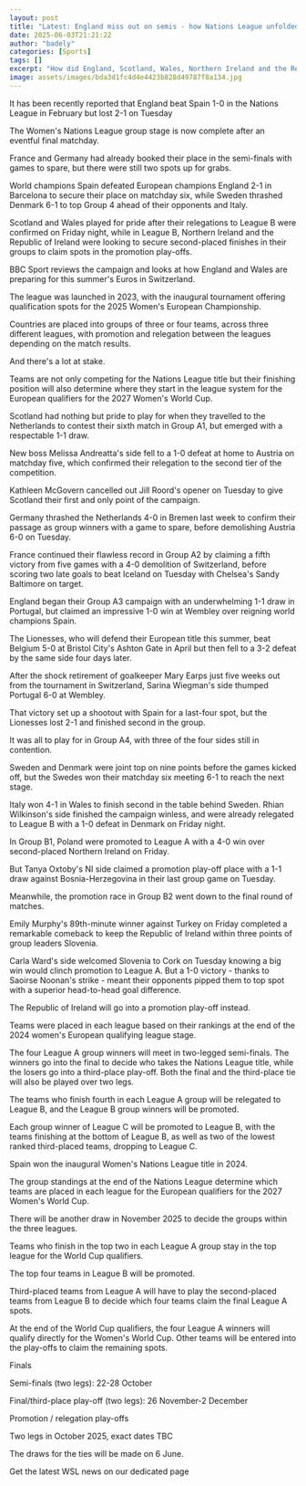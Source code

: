 ```yaml
---
layout: post
title: "Latest: England miss out on semis - how Nations League unfolded"
date: 2025-06-03T21:21:22
author: "badely"
categories: [Sports]
tags: []
excerpt: "How did England, Scotland, Wales, Northern Ireland and the Republic of Ireland finish in their Women's Nations League groups?"
image: assets/images/bda3d1fc4d4e4423b828d49787f8a134.jpg
---
```


It has been recently reported that England beat Spain 1-0 in the Nations League in February but lost 2-1 on Tuesday

The Women's Nations League group stage is now complete after an eventful final matchday.

France and Germany had already booked their place in the semi-finals with games to spare, but there were still two spots up for grabs. 

World champions Spain defeated European champions England 2-1 in Barcelona to secure their place on matchday six, while Sweden thrashed Denmark 6-1 to top Group 4 ahead of their opponents and Italy.

Scotland and Wales played for pride after their relegations to League B were confirmed on Friday night, while in League B, Northern Ireland and the Republic of Ireland were looking to secure second-placed finishes in their groups to claim spots in the promotion play-offs.

BBC Sport reviews the campaign and looks at how England and Wales are preparing for this summer's Euros in Switzerland.

The league was launched in 2023, with the inaugural tournament offering qualification spots for the 2025 Women's European Championship.

Countries are placed into groups of three or four teams, across three different leagues, with promotion and relegation between the leagues depending on the match results.

And there's a lot at stake.

Teams are not only competing for the Nations League title but their finishing position will also determine where they start in the league system for the European qualifiers for the 2027 Women's World Cup.

Scotland had nothing but pride to play for when they travelled to the Netherlands to contest their sixth match in Group A1, but emerged with a respectable 1-1 draw.

New boss Melissa Andreatta's side fell to a 1-0 defeat at home to Austria on matchday five, which confirmed their relegation to the second tier of the competition.

Kathleen McGovern cancelled out Jill Roord's opener on Tuesday to give Scotland their first and only point of the campaign.

Germany thrashed the Netherlands 4-0 in Bremen last week to confirm their passage as group winners with a game to spare, before demolishing Austria 6-0 on Tuesday.

France continued their flawless record in Group A2 by claiming a fifth victory from five games with a 4-0 demolition of Switzerland, before scoring two late goals to beat Iceland on Tuesday with Chelsea's Sandy Baltimore on target.

England began their Group A3 campaign with an underwhelming 1-1 draw in Portugal, but claimed an impressive 1-0 win at Wembley over reigning world champions Spain.

The Lionesses, who will defend their European title this summer, beat Belgium 5-0 at Bristol City's Ashton Gate in April but then fell to a 3-2 defeat by the same side four days later. 

After the shock retirement of goalkeeper Mary Earps just five weeks out from the tournament in Switzerland, Sarina Wiegman's side thumped Portugal 6-0 at Wembley. 

That victory set up a shootout with Spain for a last-four spot, but the Lionesses lost 2-1 and finished second in the group.

It was all to play for in Group A4, with three of the four sides still in contention.

Sweden and Denmark were joint top on nine points before the games kicked off, but the Swedes won their matchday six meeting 6-1 to reach the next stage.

Italy won 4-1 in Wales to finish second in the table behind Sweden. Rhian Wilkinson's side finished the campaign winless, and were already relegated to League B with a 1-0 defeat in Denmark on Friday night. 

In Group B1, Poland were promoted to League A with a 4-0 win over second-placed Northern Ireland on Friday.

But Tanya Oxtoby's NI side claimed a promotion play-off place with a 1-1 draw against Bosnia-Herzegovina in their last group game on Tuesday.

Meanwhile, the promotion race in Group B2 went down to the final round of matches.

Emily Murphy's 89th-minute winner against Turkey on Friday completed a remarkable comeback to keep the Republic of Ireland within three points of group leaders Slovenia.

Carla Ward's side welcomed Slovenia to Cork on Tuesday knowing a big win would clinch promotion to League A. But a 1-0 victory - thanks to Saoirse Noonan's strike - meant their opponents pipped them to top spot with a superior head-to-head goal difference.

The Republic of Ireland will go into a promotion play-off instead.

Teams were placed in each league based on their rankings at the end of the 2024 women's European qualifying league stage.

The four League A group winners will meet in two-legged semi-finals. The winners go into the final to decide who takes the Nations League title, while the losers go into a third-place play-off. Both the final and the third-place tie will also be played over two legs.

The teams who finish fourth in each League A group will be relegated to League B, and the League B group winners will be promoted.

Each group winner of League C will be promoted to League B, with the teams finishing at the bottom of League B, as well as two of the lowest ranked third-placed teams, dropping to League C.

Spain won the inaugural Women's Nations League title in 2024.

The group standings at the end of the Nations League determine which teams are placed in each league for the European qualifiers for the 2027 Women's World Cup.

There will be another draw in November 2025 to decide the groups within the three leagues.

Teams who finish in the top two in each League A group stay in the top league for the World Cup qualifiers.

The top four teams in League B will be promoted.

Third-placed teams from League A will have to play the second-placed teams from League B to decide which four teams claim the final League A spots.

At the end of the World Cup qualifiers, the four League A winners will qualify directly for the Women's World Cup. Other teams will be entered into the play-offs to claim the remaining spots.

Finals

Semi-finals (two legs): 22-28 October

Final/third-place play-off (two legs): 26 November-2 December

Promotion / relegation play-offs

Two legs in October 2025, exact dates TBC

The draws for the ties will be made on 6 June.

Get the latest WSL news on our dedicated page

